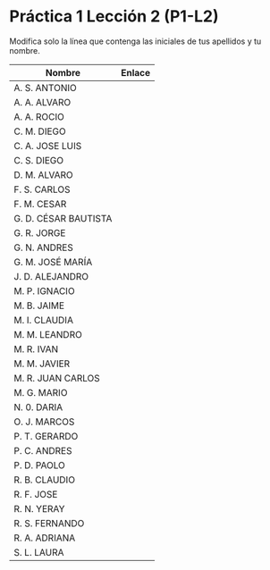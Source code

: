 # Práctica 1 Lección 2 (P1-L2)

Modifica solo la línea que contenga las iniciales de tus apellidos y tu nombre.

| Nombre       | Enlace                                                                   |
| --------------- | ---------------------------------------------------------- |
| A. S. ANTONIO | <!--enlace-->                                                           |
| A. A. ALVARO | <!--enlace-->                                                           |
| A. A. ROCIO | <!--enlace-->                                                           |
| C. M. DIEGO | <!--enlace-->                                                           |
| C. A. JOSE LUIS | <!--enlace-->                                                           |
| C. S. DIEGO | <!--enlace-->                                                           |
| D. M. ALVARO | <!--enlace-->                                                           |
| F. S. CARLOS | <!--enlace-->                                                           |
| F. M. CESAR | <!--enlace-->                                                           |
| G. D. CÉSAR BAUTISTA | <!--enlace-->                                                           |
| G. R. JORGE | <!--enlace-->                                                           |
| G. N. ANDRES | <!--enlace-->                                                           |
| G. M. JOSÉ MARÍA | <!--enlace-->                                                           |
| J. D. ALEJANDRO | <!--enlace-->                                                           |
| M. P. IGNACIO | <!--enlace-->                                                           |
| M. B. JAIME | <!--enlace-->                                                           |
| M. I. CLAUDIA | <!--enlace-->                                                           |
| M. M. LEANDRO | <!--enlace-->                                                           |
| M. R. IVAN | <!--enlace-->                                                           |
| M. M. JAVIER | <!--enlace-->                                                           |
| M. R. JUAN CARLOS | <!--enlace-->                                                           |
| M. G. MARIO | <!--enlace-->                                                           |
| N. 0. DARIA | <!--enlace-->                                                           |
| O. J. MARCOS | <!--enlace-->                                                           |
| P. T. GERARDO | <!--enlace-->                                                           |
| P. C. ANDRES | <!--enlace-->                                                           |
| P. D. PAOLO | <!--enlace-->                                                           |
| R. B. CLAUDIO | <!--enlace-->                                                           |
| R. F. JOSE | <!--enlace-->                                                           |
| R. N. YERAY | <!--enlace-->                                                           |
| R. S. FERNANDO | <!--enlace-->                                                           |
| R. A. ADRIANA | <!--enlace-->                                                           |
| S. L. LAURA | <!--enlace-->                                                           |
